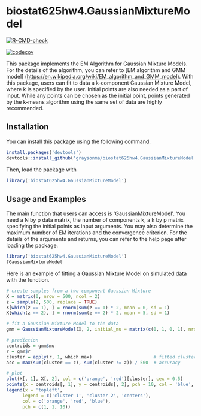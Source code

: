 # biostat625hw4.GaussianMixtureModel

<!-- badges: start -->
[![R-CMD-check](https://github.com/graysonma/biostat625hw4.GaussianMixtureModel/workflows/R-CMD-check/badge.svg)](https://github.com/graysonma/biostat625hw4.GaussianMixtureModel/actions)

[![codecov](https://codecov.io/gh/graysonma/biostat625hw4.GaussianMixtureModel/branch/main/graph/badge.svg)](https://codecov.io/gh/graysonma/biostat625hw4.GaussianMixtureModel)
<!-- badges: end -->

This package implements the EM Algorithm for Gaussian Mixture Models. For the details of the algorithm, you can refer to [EM algorithm and GMM model] (https://en.wikipedia.org/wiki/EM_algorithm_and_GMM_model). With this package, users can fit to data a k-component Gaussian Mixture Model, where k is specified by the user. Initial points are also needed as a part of input. While any points can be chosen as the initial point, points generated by the k-means algorithm using the same set of data are highly recommended. 

Installation
------------
You can install this package using the following command. 
``` r
install.packages('devtools')
devtools::install_github('graysonma/biostat625hw4.GaussianMixtureModel', build_vignettes = T)
```
Then, load the package with
``` r
library('biostat625hw4.GaussianMixtureModel')
```

Usage and Examples
------------------
The main function that users can access is 'GaussianMixtureModel'. You need a N by p data matrix, the number of components k, a k by p matrix specifying the initial points as input arguments. You may also determine the maximum number of EM iterations and the convergence criterion. For the details of the arguments and returns, you can refer to the help page after loading the package.
``` r
library('biostat625hw4.GaussianMixtureModel')
?GaussianMixtureModel
```
Here is an example of fitting a Gaussian Mixture Model on simulated data with the function.
``` r
# create samples from a two-component Gaussian Mixture
X = matrix(0, nrow = 500, ncol = 2)
z = sample(2, 500, replace = TRUE)
X[which(z == 1), ] = rnorm(sum(z == 1) * 2, mean = 0, sd = 1)
X[which(z == 2), ] = rnorm(sum(z == 2) * 2, mean = 5, sd = 1)

# fit a Gaussian Mixture Model to the data
gmm = GaussianMixtureModel(X, 2, initial_mu = matrix(c(0, 1, 0, 1), nrow = 2, ncol = 2))

# prediction
centroids = gmm$mu
r = gmm$r
cluster = apply(r, 1, which.max)                       # fitted cluster
acc = max(sum(cluster == z), sum(cluster != z)) / 500  # accuracy

# plot
plot(X[, 1], X[, 2], col = c('orange', 'red')[cluster], cex = 0.5)
points(x = centroids[, 1], y = centroids[, 2], pch = 10, col = 'blue', cex = 2)
legend(x = 'topleft',
      legend = c('cluster 1', 'cluster 2', 'centers'),
      col = c('orange', 'red', 'blue'),
      pch = c(1, 1, 10))
```
